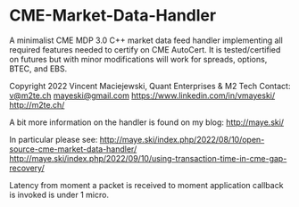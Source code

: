 # CME-Market-Data-Handler
A minimalist CME MDP 3.0 C++ market data feed handler implementing all required features
needed to certify on CME AutoCert. It is tested/certified on futures but with minor modifications will work for
spreads, options, BTEC, and EBS.

Copyright 2022 Vincent Maciejewski, Quant Enterprises & M2 Tech
Contact:
v@m2te.ch
mayeski@gmail.com
https://www.linkedin.com/in/vmayeski/
http://m2te.ch/

A bit more information on the handler is found on my blog:
http://maye.ski/

In particular please see:
http://maye.ski/index.php/2022/08/10/open-source-cme-market-data-handler/
http://maye.ski/index.php/2022/09/10/using-transaction-time-in-cme-gap-recovery/

Latency from moment a packet is received to moment application callback is invoked is under 1 micro.
